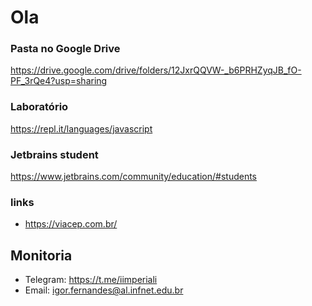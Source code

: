 # Ola


### Pasta no Google Drive

https://drive.google.com/drive/folders/12JxrQQVW-_b6PRHZyqJB_fO-PF_3rQe4?usp=sharing


### Laboratório

https://repl.it/languages/javascript


### Jetbrains student

https://www.jetbrains.com/community/education/#students

### links

* https://viacep.com.br/



## Monitoria

* Telegram: https://t.me/iimperiali
* Email: igor.fernandes@al.infnet.edu.br
